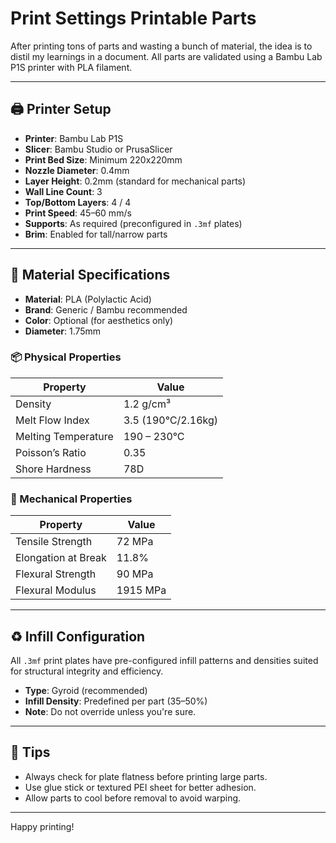 # Print Settings Printable Parts

After printing tons of parts and wasting a bunch of material, the idea is to distil my learnings in a document. All parts are validated using a Bambu Lab P1S printer with PLA filament.

---

## 🖨 Printer Setup

- **Printer**: Bambu Lab P1S
- **Slicer**: Bambu Studio or PrusaSlicer
- **Print Bed Size**: Minimum 220x220mm
- **Nozzle Diameter**: 0.4mm
- **Layer Height**: 0.2mm (standard for mechanical parts)
- **Wall Line Count**: 3
- **Top/Bottom Layers**: 4 / 4
- **Print Speed**: 45–60 mm/s
- **Supports**: As required (preconfigured in `.3mf` plates)
- **Brim**: Enabled for tall/narrow parts

---

## 🧵 Material Specifications

- **Material**: PLA (Polylactic Acid)
- **Brand**: Generic / Bambu recommended
- **Color**: Optional (for aesthetics only)
- **Diameter**: 1.75mm

### 📦 Physical Properties

| Property               | Value            |
|------------------------|------------------|
| Density                | 1.2 g/cm³        |
| Melt Flow Index        | 3.5 (190℃/2.16kg)|
| Melting Temperature    | 190 – 230°C      |
| Poisson’s Ratio        | 0.35             |
| Shore Hardness         | 78D              |

### 🧪 Mechanical Properties

| Property               | Value            |
|------------------------|------------------|
| Tensile Strength       | 72 MPa           |
| Elongation at Break    | 11.8%            |
| Flexural Strength      | 90 MPa           |
| Flexural Modulus       | 1915 MPa         |

---

## ♻️ Infill Configuration

All `.3mf` print plates have pre-configured infill patterns and densities suited for structural integrity and efficiency.

- **Type**: Gyroid (recommended)
- **Infill Density**: Predefined per part (35–50%)
- **Note**: Do not override unless you're sure.

---

## 📌 Tips

- Always check for plate flatness before printing large parts.
- Use glue stick or textured PEI sheet for better adhesion.
- Allow parts to cool before removal to avoid warping.

---

Happy printing!